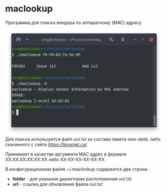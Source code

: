 # maclookup
Программа для поиска вендора по аппаратному (MAC) адресу

![Example](./maclookup.png)
Для поиска используется файл _oui.txt_ из состава пакета _ieee-data_, либо скачанного с сайта https://linuxnet.ca/

Принимает в качестве аргумента MAC адрес в формате XX:XX:XX:XX:XX:XX либо XX-XX-XX-XX-XX-XX

В конфигурационном файле ~/.maclookup содержится две строки:

 * **folder** - для указания директории расположения oui.txt
 * **url** - ссылка для обновления файла oui.txt
